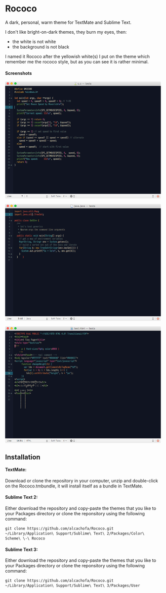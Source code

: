# Rococo

A dark, personal, warm theme for TextMate and Sublime Text.


I don't like bright-on-dark themes, they burn my eyes, then:

* the white is not white
* the background is not black

I named it Rococo after the yellowish white(s) I put on the theme which remember me the rococo style, but as you can see it is rather minimal.


#### Screenshots

![C](screenshots/screeshot-2.png)

![Java](screenshots/screeshot-3.png)

![HTML](screenshots/screeshot-1.png)

## Installation

#### TextMate:

Download or clone the repository in your computer, unzip and double-click on the Rococo.tmbundle, it will install itself as a bundle in TextMate.

#### Sublime Text 2:

Either download the repository and copy-paste the themes that you like to your Packages directory or clone the reponsitory using the following command:

	git clone https://github.com/alcachofa/Rococo.git ~/Library/Application\ Support/Sublime\ Text\ 2/Packages/Color\ Scheme\ \-\ Rococo

#### Sublime Text 3:

Either download the repository and copy-paste the themes that you like to your Packages directory or clone the reponsitory using the following command:

	git clone https://github.com/alcachofa/Rococo.git ~/Library/Application\ Support/Sublime\ Text\ 3/Packages/User




